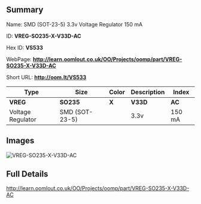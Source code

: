 

## Summary
 
Name: SMD (SOT-23-5) 3.3v Voltage Regulator 150 mA

ID: __VREG-SO235-X-V33D-AC__

Hex ID: __VS533__

WebPage: __http://learn.oomlout.co.uk/OO/Projects/oomp/part/VREG-SO235-X-V33D-AC__

Short URL: __http://oom.lt/VS533__


| Type   | Size   | Color   | Description   | Index   |    
| ----- | ------   | ------   | -----   | ----   |    
| __VREG__   					| __SO235__   					| __X__    						| __V33D__    					| __AC__ |    
| Voltage Regulator		| SMD (SOT-23-5)	| 		| 3.3v	| 150 mA	|

## Images
![VREG-SO235-X-V33D-AC](http://oomlout.com/oomp-gen/parts/VREG-SO235-X-V33D-AC/VREG-SO235-X-V33D-AC_420.jpg)

## Full Details

 http://learn.oomlout.co.uk/OO/Projects/oomp/part/VREG-SO235-X-V33D-AC

